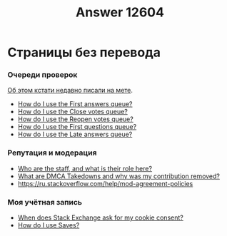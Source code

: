 ﻿---
title: "Answer 12604"
se.owner.user_id: 532877
se.owner.display_name: "Зонтик"
se.owner.link: "https://ru.meta.stackoverflow.com/users/532877/%d0%97%d0%be%d0%bd%d1%82%d0%b8%d0%ba"
se.answer_id: 12604
se.question_id: 12602
se.post_type: answer
se.is_accepted: False
---
<h1>Страницы без перевода</h1>
<h3>Очереди проверок</h3>
<p><a href="https://ru.meta.stackoverflow.com/questions/12474/%D0%A1%D0%BB%D0%B5%D1%82%D0%B5%D0%BB%D0%B8-%D0%BF%D0%B5%D1%80%D0%B5%D0%B2%D0%BE%D0%B4%D1%8B-%D0%B2-%D1%81%D0%BF%D1%80%D0%B0%D0%B2%D0%BA%D0%B5-%D0%BF%D1%80%D0%BE-%D0%9E%D1%87%D0%B5%D1%80%D0%B5%D0%B4%D0%B8-%D0%BF%D1%80%D0%BE%D0%B2%D0%B5%D1%80%D0%BE%D0%BA-%D0%B8%D0%BB%D0%B8-%D0%BF%D1%80%D0%BE%D1%81%D1%82%D0%BE-%D0%BD%D0%BE%D0%B2%D1%8B%D0%B5-%D1%82%D0%B5%D0%BA%D1%81%D1%82%D1%8B">Об этом кстати недавно писали на мете</a>.</p>
<ul>
<li><a href="https://ru.stackoverflow.com/help/review-first-answers">How do I use the First answers queue?</a></li>
<li><a href="https://ru.stackoverflow.com/help/review-close">How do I use the Close votes queue?</a></li>
<li><a href="https://ru.stackoverflow.com/help/review-reopen">How do I use the Reopen votes queue?</a></li>
<li><a href="https://ru.stackoverflow.com/help/review-first-questions">How do I use the First questions queue?</a></li>
<li><a href="https://ru.stackoverflow.com/help/review-late-answers">How do I use the Late answers queue?</a></li>
</ul>
<h3>Репутация и модерация</h3>
<ul>
<li><a href="https://ru.stackoverflow.com/help/staff">Who are the staff, and what is their role here?</a></li>
<li><a href="https://ru.stackoverflow.com/help/dmca-takedown">What are DMCA Takedowns and why was my contribution removed?</a></li>
<li><a href="https://ru.stackoverflow.com/help/mod-agreement-policies">https://ru.stackoverflow.com/help/mod-agreement-policies</a></li>
</ul>
<h3>Моя учётная запись</h3>
<ul>
<li><a href="https://ru.stackoverflow.com/help/cookie-reconsent">When does Stack Exchange ask for my cookie consent?</a></li>
<li><a href="https://ru.stackoverflow.com/help/saves">How do I use Saves?</a></li>
</ul>
